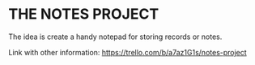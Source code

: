 # THE NOTES PROJECT

The idea is create a handy notepad for storing records or notes.

Link with other information: https://trello.com/b/a7az1G1s/notes-project